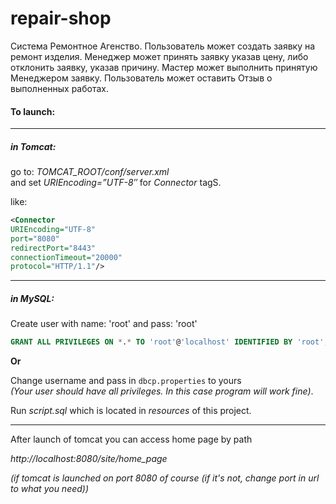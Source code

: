 # repair-shop

Система Ремонтное Агенство. Пользователь может создать заявку на
ремонт изделия. Менеджер может принять заявку указав цену, либо
отклонить заявку, указав причину. Мастер может выполнить принятую
Менеджером заявку. Пользователь может оставить Отзыв о выполненных
работах.



#### To launch:
***
##### in Tomcat:

go to: *TOMCAT_ROOT/conf/server.xml*  
and set *URIEncoding=”UTF-8″* for *Connector* tagS. 

like:

```xml
<Connector   
URIEncoding="UTF-8"   
port="8080" 
redirectPort="8443"   
connectionTimeout="20000"   
protocol="HTTP/1.1"/>
```
***
##### in MySQL:

Create user with name: 'root' and pass: 'root'  
```sql
GRANT ALL PRIVILEGES ON *.* TO 'root'@'localhost' IDENTIFIED BY 'root';
```  
**Or**

 Change username and pass in `dbcp.properties` to yours  
 *(Your user should have all privileges. In this case program will work fine)*.  

Run *script.sql* which is located in *resources* of this project. 
***
After launch of tomcat you can access home page by path 

*http://localhost:8080/site/home_page*

*(if tomcat is launched on port 8080 of course (if it's not, change port in url to what you need))*
